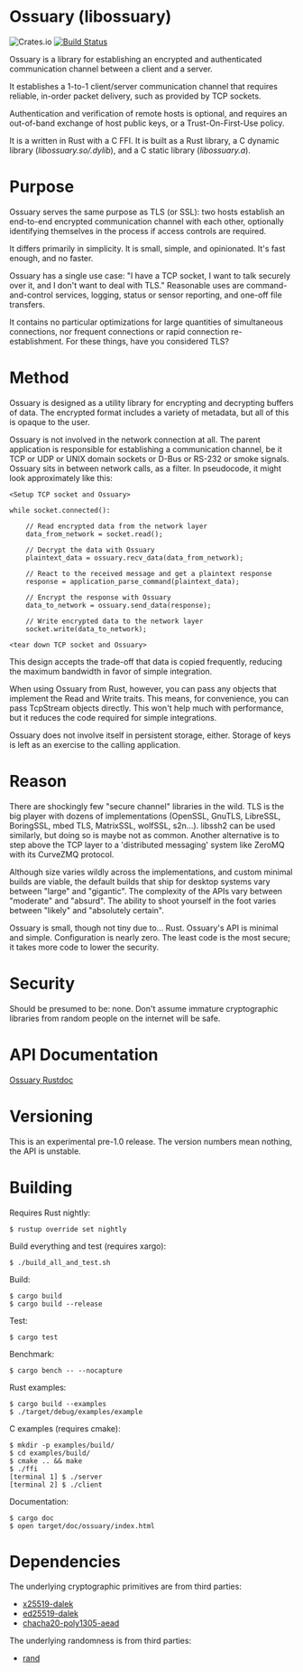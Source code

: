 # Ossuary (libossuary)
![Crates.io](https://img.shields.io/crates/v/ossuary.svg) [![Build Status](https://travis-ci.org/mrmekon/ossuary.svg?branch=master)](https://travis-ci.org/mrmekon/ossuary)

Ossuary is a library for establishing an encrypted and authenticated communication channel between a client and a server.

It establishes a 1-to-1 client/server communication channel that requires reliable, in-order packet delivery, such as provided by TCP sockets.

Authentication and verification of remote hosts is optional, and requires an out-of-band exchange of host public keys, or a Trust-On-First-Use policy.

It is a written in Rust with a C FFI.  It is built as a Rust library, a C dynamic library (*libossuary.so/.dylib*), and a C static library (*libossuary.a*).

# Purpose

Ossuary serves the same purpose as TLS (or SSL): two hosts establish an end-to-end encrypted communication channel with each other, optionally identifying themselves in the process if access controls are required.

It differs primarily in simplicity.  It is small, simple, and opinionated.  It's fast enough, and no faster.

Ossuary has a single use case: "I have a TCP socket, I want to talk securely over it, and I don't want to deal with TLS."  Reasonable uses are command-and-control services, logging, status or sensor reporting, and one-off file transfers.

It contains no particular optimizations for large quantities of simultaneous connections, nor frequent connections or rapid connection re-establishment.  For these things, have you considered TLS?

# Method

Ossuary is designed as a utility library for encrypting and decrypting buffers of data.  The encrypted format includes a variety of metadata, but all of this is opaque to the user.

Ossuary is not involved in the network connection at all.  The parent application is responsible for establishing a communication channel, be it TCP or UDP or UNIX domain sockets or D-Bus or RS-232 or smoke signals.  Ossuary sits in between network calls, as a filter.  In pseudocode, it might look approximately like this:

```
<Setup TCP socket and Ossuary>

while socket.connected():

    // Read encrypted data from the network layer
    data_from_network = socket.read();

    // Decrypt the data with Ossuary
    plaintext_data = ossuary.recv_data(data_from_network);

    // React to the received message and get a plaintext response
    response = application_parse_command(plaintext_data);

    // Encrypt the response with Ossuary
    data_to_network = ossuary.send_data(response);

    // Write encrypted data to the network layer
    socket.write(data_to_network);

<tear down TCP socket and Ossuary>
```

This design accepts the trade-off that data is copied frequently, reducing the maximum bandwidth in favor of simple integration.

When using Ossuary from Rust, however, you can pass any objects that implement the Read and Write traits.  This means, for convenience, you can pass TcpStream objects directly.  This won't help much with performance, but it reduces the code required for simple integrations.

Ossuary does not involve itself in persistent storage, either.  Storage of keys is left as an exercise to the calling application.

# Reason

There are shockingly few "secure channel" libraries in the wild.  TLS is the big player with dozens of implementations (OpenSSL, GnuTLS, LibreSSL, BoringSSL, mbed TLS, MatrixSSL, wolfSSL, s2n...).  libssh2 can be used similarly, but doing so is maybe not as common.  Another alternative is to step above the TCP layer to a 'distributed messaging' system like ZeroMQ with its CurveZMQ protocol.

Although size varies wildly across the implementations, and custom minimal builds are viable, the default builds that ship for desktop systems vary between "large" and "gigantic".  The complexity of the APIs vary between "moderate" and "absurd".  The ability to shoot yourself in the foot varies between "likely" and "absolutely certain".

Ossuary is small, though not tiny due to... Rust.  Ossuary's API is minimal and simple.  Configuration is nearly zero.  The least code is the most secure; it takes more code to lower the security.

# Security

Should be presumed to be: none.  Don't assume immature cryptographic libraries from random people on the internet will be safe.

# API Documentation

[Ossuary Rustdoc](https://mrmekon.github.io/ossuary/ossuary/)

# Versioning

This is an experimental pre-1.0 release.  The version numbers mean nothing, the API is unstable.

# Building

Requires Rust nightly:
```
$ rustup override set nightly
```

Build everything and test (requires xargo):
```
$ ./build_all_and_test.sh
```

Build:
```
$ cargo build
$ cargo build --release
```

Test:
```
$ cargo test
```

Benchmark:
```
$ cargo bench -- --nocapture
```

Rust examples:
```
$ cargo build --examples
$ ./target/debug/examples/example
```

C examples (requires cmake):
```
$ mkdir -p examples/build/
$ cd examples/build/
$ cmake .. && make
$ ./ffi
[terminal 1] $ ./server
[terminal 2] $ ./client
```

Documentation:
```
$ cargo doc
$ open target/doc/ossuary/index.html
```

# Dependencies

The underlying cryptographic primitives are from third parties:
 * [x25519-dalek](https://github.com/dalek-cryptography/x25519-dalek)
 * [ed25519-dalek](https://github.com/isislovecruft/ed25519-dalek)
 * [chacha20-poly1305-aead](https://github.com/cesarb/chacha20-poly1305-aead)

The underlying randomness is from third parties:
 * [rand](https://github.com/rust-random/rand)
